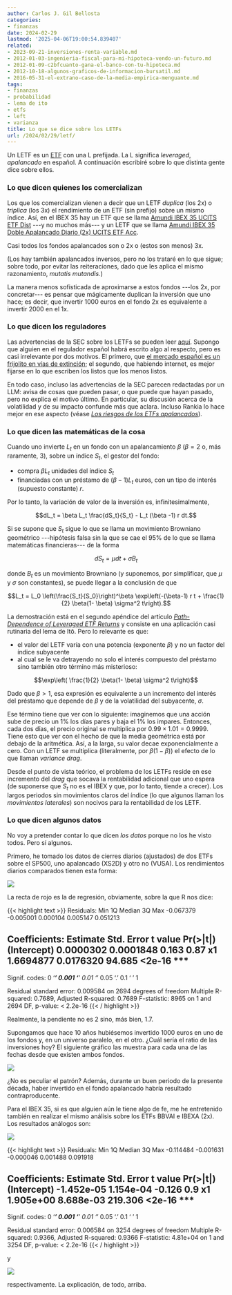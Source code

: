 ```yaml
---
author: Carlos J. Gil Bellosta
categories:
- finanzas
date: 2024-02-29
lastmod: '2025-04-06T19:00:54.839407'
related:
- 2023-09-21-inversiones-renta-variable.md
- 2012-01-03-ingenieria-fiscal-para-mi-hipoteca-vendo-un-futuro.md
- 2012-01-09-c2bfcuanto-gana-el-banco-con-tu-hipoteca.md
- 2012-10-18-algunos-graficos-de-informacion-bursatil.md
- 2016-05-31-el-extrano-caso-de-la-media-empirica-menguante.md
tags:
- finanzas
- probabilidad
- lema de ito
- etfs
- left
- varianza
title: Lo que se dice sobre los LETFs
url: /2024/02/29/letf/
---
```


Un LETF es un [ETF](http://justetf.com) con una L prefijada. La L significa _leveraged_, _apalancado_ en español. A continuación escribiré sobre lo que distinta gente dice sobre ellos.

### Lo que dicen quienes los comercializan

Los que los comercializan vienen a decir que un LETF _duplica_ (los 2x) o _triplica_ (los 3x) el rendimiento de un ETF (sin prefijo) sobre un mismo índice. Así, en el IBEX 35 hay un ETF que se llama [Amundi IBEX 35 UCITS ETF Dist](https://www.justetf.com/en/etf-profile.html?isin=FR0010251744) ---y no muchos más--- y un LETF que se llama [Amundi IBEX 35 Doble Apalancado Diario (2x) UCITS ETF Acc](https://www.justetf.com/en/etf-profile.html?isin=FR0011042753).

Casi todos los fondos apalancados son o 2x o (estos son menos) 3x.

(Los hay también apalancados inversos, pero no los trataré en lo que sigue; sobre todo, por evitar las reiteraciones, dado que les aplica el mismo razonamiento, _mutatis mutandis_.)

La manera menos sofisticada de aproximarse a estos fondos ---los 2x, por concretar--- es pensar que mágicamente duplican la inversión que uno hace; es decir, que invertir 1000 euros en el fondo 2x es equivalente a invertir 2000 en el 1x.


### Lo que dicen los reguladores

Las advertencias de la SEC sobre los LETFs se pueden leer [aquí](https://www.sec.gov/investor/pubs/leveragedetfs-alert). Supongo que alguien en el regulador español habrá escrito algo al respecto, pero es casi irrelevante por dos motivos. El primero, que [el mercado español es un frijolito en vías de extinción](https://www.elconfidencial.com/mercados/2023-10-22/misterio-600-000-millones-perdidos-bolsa-espanola_3758675/); el segundo, que habiendo internet, es mejor fijarse en lo que escriben los listos que los menos listos.

En todo caso, incluso las advertencias de la SEC parecen redactadas por un LLM: avisa de cosas que pueden pasar, o que puede que hayan pasado, pero no explica el motivo último. En particular, su discusión acerca de la volatilidad y de su impacto confunde más que aclara. Incluso Rankia lo hace mejor en ese aspecto (véase [_Los riesgos de los ETFs apalancados_](https://www.rankia.com/blog/etf/3565105-riesgos-etfs-apalancados)).

### Lo que dicen las matemáticas de la cosa

Cuando uno invierte $L_t$ en un fondo con un apalancamiento $\beta$ ($\beta = 2$ o, más raramente, $3$), sobre un índice $S_t$, el gestor del fondo:
- compra $\beta L_t$ unidades del índice $S_t$
- financiadas con un préstamo de $(\beta - 1) L_t$ euros, con un tipo de interés (supuesto constante) $r$.

Por lo tanto, la variación de valor de la inversión es, infinitesimalmente,

$$dL_t = \beta L_t \frac{dS_t}{S_t} - L_t (\beta -1) r dt.$$

Si se supone que $S_t$ sigue lo que se llama un movimiento Browniano geométrico ---hipótesis falsa sin la que se cae el 95% de lo que se llama matemáticas financieras--- de la forma

$$dS_t = \mu dt + \sigma B_t$$

donde $B_t$ es un movimiento Browniano (y suponemos, por simplificar, que $\mu$ y $\sigma$ son constantes), se puede llegar a la conclusión de que

$$L_t = L_0 \left(\frac{S_t}{S_0}\right)^\beta \exp\left(-(\beta-1) r t + \frac{1}{2} \beta(1- \beta) \sigma^2 t\right).$$

La demostración está en el segundo apéndice del artículo [_Path-Dependence of Leveraged ETF Returns_](https://math.nyu.edu/~avellane/SIAMLETFS.pdf) y consiste en una aplicación casi rutinaria del lema de Itô. Pero lo relevante es que:
- el valor del LETF varía con una potencia (exponente $\beta$) y no un factor del índice subyacente
- al cual se le va detrayendo no solo el interés compuesto del préstamo sino también otro término más misterioso:

$$\exp\left( \frac{1}{2} \beta(1- \beta) \sigma^2 t\right)$$

Dado que $\beta > 1$, esa expresión es equivalente a un incremento del interés del préstamo que depende de $\beta$ y de la volatilidad del subyacente, $\sigma$.

Ese término tiene que ver con lo siguiente: imaginemos que una acción sube de precio un 1% los días pares y baja el 1% los impares. Entonces, cada dos días, el precio original se multiplica por $0.99 \times 1.01 = 0.9999$. Tiene esto que ver con el hecho de que la media geométrica está por debajo de la aritmética. Así, a la larga, su valor decae exponencialmente a cero. Con un LETF se multiplica (literalmente, por $\beta(1- \beta)$) el efecto de lo que llaman _variance drag_.

Desde el punto de vista teórico, el problema de los LETFs reside en ese incremento del _drag_ que socava la rentabilidad adicional que uno espera (de suponerse que $S_t$ no es el IBEX y que, por lo tanto, tiende a crecer). Los largos periodos sin movimientos claros del índice (lo que algunos llaman los _movimientos laterales_) son nocivos para la rentabilidad de los LETF.

### Lo que dicen algunos datos

No voy a pretender contar lo que dicen _los datos_ porque no los he visto todos. Pero sí algunos.

Primero, he tomado los datos de cierres diarios (ajustados) de dos ETFs sobre el SP500, uno apalancado (XS2D) y otro no (VUSA). Los rendimientos diarios comparados tienen esta forma:

![](/wp-uploads/2024/rendimientos_sp500.png#center)

La recta de rojo es la de regresión, obviamente, sobre la que R nos dice:

{{< highlight text >}}
Residuals:
      Min        1Q    Median        3Q       Max
-0.067379 -0.005001  0.000104  0.005147  0.051213

Coefficients:
             Estimate Std. Error t value Pr(>|t|)
(Intercept) 0.0000302  0.0001848   0.163     0.87
x1          1.6694877  0.0176320  94.685   <2e-16 ***
---
Signif. codes:  0 ‘***’ 0.001 ‘**’ 0.01 ‘*’ 0.05 ‘.’ 0.1 ‘ ’ 1

Residual standard error: 0.009584 on 2694 degrees of freedom
Multiple R-squared:  0.7689,	Adjusted R-squared:  0.7689
F-statistic:  8965 on 1 and 2694 DF,  p-value: < 2.2e-16
{{< / highlight >}}

Realmente, la pendiente no es 2 sino, más bien, 1.7.

Supongamos que hace 10 años hubiésemos invertido 1000 euros en uno de los fondos y, en un universo paralelo, en el otro. ¿Cuál sería el ratio de las inversiones hoy? El siguiente gráfico las muestra para cada una de las fechas desde que existen ambos fondos.

![](/wp-uploads/2024/ratios_sp500.png#center)

¿No es peculiar el patrón? Además, durante un buen periodo de la presente década, haber invertido en el fondo apalancado habría resultado contraproducente.

Para el IBEX 35, si es que alguien aún le tiene algo de fe, me he entretenido también en realizar el mismo análisis sobre los ETFs BBVAI e IBEXA (2x). Los resultados análogos son:

![](/wp-uploads/2024/rendimientos_ibex.png#center)

{{< highlight text >}}
Residuals:
      Min        1Q    Median        3Q       Max
-0.114484 -0.001631 -0.000046  0.001488  0.091918

Coefficients:
              Estimate Std. Error t value Pr(>|t|)
(Intercept) -1.452e-05  1.154e-04  -0.126      0.9
x1           1.905e+00  8.688e-03 219.306   <2e-16 ***
---
Signif. codes:  0 ‘***’ 0.001 ‘**’ 0.01 ‘*’ 0.05 ‘.’ 0.1 ‘ ’ 1

Residual standard error: 0.006584 on 3254 degrees of freedom
Multiple R-squared:  0.9366,	Adjusted R-squared:  0.9366
F-statistic: 4.81e+04 on 1 and 3254 DF,  p-value: < 2.2e-16
{{< / highlight >}}

y

![](/wp-uploads/2024/ratios_ibex.png#center)

respectivamente. La explicación, de todo, arriba.
